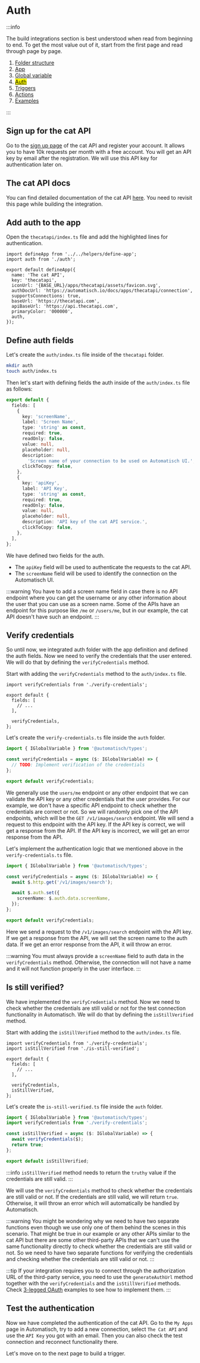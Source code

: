 # Auth

:::info

The build integrations section is best understood when read from beginning to end. To get the most value out of it, start from the first page and read through page by page.

1. [Folder structure](/build-integrations/folder-structure)
2. [App](/build-integrations/app)
3. [Global variable](/build-integrations/global-variable)
4. [<mark>Auth</mark>](/build-integrations/auth)
5. [Triggers](/build-integrations/triggers)
6. [Actions](/build-integrations/actions)
7. [Examples](/build-integrations/examples)

:::

## Sign up for the cat API

Go to the [sign up page](https://thecatapi.com/signup) of the cat API and register your account. It allows you to have 10k requests per month with a free account. You will get an API key by email after the registration. We will use this API key for authentication later on.

## The cat API docs

You can find detailed documentation of the cat API [here](https://docs.thecatapi.com). You need to revisit this page while building the integration.

## Add auth to the app

Open the `thecatapi/index.ts` file and add the highlighted lines for authentication.

```typescript{2,13}
import defineApp from '../../helpers/define-app';
import auth from './auth';

export default defineApp({
  name: 'The cat API',
  key: 'thecatapi',
  iconUrl: '{BASE_URL}/apps/thecatapi/assets/favicon.svg',
  authDocUrl: 'https://automatisch.io/docs/apps/thecatapi/connection',
  supportsConnections: true,
  baseUrl: 'https://thecatapi.com',
  apiBaseUrl: 'https://api.thecatapi.com',
  primaryColor: '000000',
  auth,
});
```

## Define auth fields

Let's create the `auth/index.ts` file inside of the `thecatapi` folder.

```bash
mkdir auth
touch auth/index.ts
```

Then let's start with defining fields the auth inside of the `auth/index.ts` file as follows:

```typescript
export default {
  fields: [
    {
      key: 'screenName',
      label: 'Screen Name',
      type: 'string' as const,
      required: true,
      readOnly: false,
      value: null,
      placeholder: null,
      description:
        'Screen name of your connection to be used on Automatisch UI.',
      clickToCopy: false,
    },
    {
      key: 'apiKey',
      label: 'API Key',
      type: 'string' as const,
      required: true,
      readOnly: false,
      value: null,
      placeholder: null,
      description: 'API key of the cat API service.',
      clickToCopy: false,
    },
  ],
};
```

We have defined two fields for the auth.

- The `apiKey` field will be used to authenticate the requests to the cat API.
- The `screenName` field will be used to identify the connection on the Automatisch UI.

:::warning
You have to add a screen name field in case there is no API endpoint where you can get the username or any other information about the user that you can use as a screen name. Some of the APIs have an endpoint for this purpose like `/me` or `/users/me`, but in our example, the cat API doesn't have such an endpoint.
:::

## Verify credentials

So until now, we integrated auth folder with the app definition and defined the auth fields. Now we need to verify the credentials that the user entered. We will do that by defining the `verifyCredentials` method.

Start with adding the `verifyCredentials` method to the `auth/index.ts` file.

```typescript{1,8}
import verifyCredentials from './verify-credentials';

export default {
  fields: [
    // ...
  ],

  verifyCredentials,
};
```

Let's create the `verify-credentials.ts` file inside the `auth` folder.

```typescript
import { IGlobalVariable } from '@automatisch/types';

const verifyCredentials = async ($: IGlobalVariable) => {
  // TODO: Implement verification of the credentials
};

export default verifyCredentials;
```

We generally use the `users/me` endpoint or any other endpoint that we can validate the API key or any other credentials that the user provides. For our example, we don't have a specific API endpoint to check whether the credentials are correct or not. So we will randomly pick one of the API endpoints, which will be the `GET /v1/images/search` endpoint. We will send a request to this endpoint with the API key. If the API key is correct, we will get a response from the API. If the API key is incorrect, we will get an error response from the API.

Let's implement the authentication logic that we mentioned above in the `verify-credentials.ts` file.

```typescript
import { IGlobalVariable } from '@automatisch/types';

const verifyCredentials = async ($: IGlobalVariable) => {
  await $.http.get('/v1/images/search');

  await $.auth.set({
    screenName: $.auth.data.screenName,
  });
};

export default verifyCredentials;
```

Here we send a request to the `/v1/images/search` endpoint with the API key. If we get a response from the API, we will set the screen name to the auth data. If we get an error response from the API, it will throw an error.

:::warning
You must always provide a `screenName` field to auth data in the `verifyCredentials` method. Otherwise, the connection will not have a name and it will not function properly in the user interface.
:::

## Is still verified?

We have implemented the `verifyCredentials` method. Now we need to check whether the credentials are still valid or not for the test connection functionality in Automatisch. We will do that by defining the `isStillVerified` method.

Start with adding the `isStillVerified` method to the `auth/index.ts` file.

```typescript{2,10}
import verifyCredentials from './verify-credentials';
import isStillVerified from './is-still-verified';

export default {
  fields: [
    // ...
  ],

  verifyCredentials,
  isStillVerified,
};
```

Let's create the `is-still-verified.ts` file inside the `auth` folder.

```typescript
import { IGlobalVariable } from '@automatisch/types';
import verifyCredentials from './verify-credentials';

const isStillVerified = async ($: IGlobalVariable) => {
  await verifyCredentials($);
  return true;
};

export default isStillVerified;
```

:::info
`isStillVerified` method needs to return the `truthy` value if the credentials are still valid.
:::

We will use the `verifyCredentials` method to check whether the credentials are still valid or not. If the credentials are still valid, we will return `true`. Otherwise, it will throw an error which will automatically be handled by Automatisch.

:::warning
You might be wondering why we need to have two separate functions even though we use only one of them behind the scenes in this scenario. That might be true in our example or any other APIs similar to the cat API but there are some other third-party APIs that we can't use the same functionality directly to check whether the credentials are still valid or not. So we need to have two separate functions for verifying the credentials and checking whether the credentials are still valid or not.
:::

:::tip
If your integration requires you to connect through the authorization URL of the third-party service, you need to use the `generateAuthUrl` method together with the `verifyCredentials` and the `isStillVerified` methods. Check [3-legged OAuth](/build-integrations/examples#_3-legged-oauth) examples to see how to implement them.
:::

## Test the authentication

Now we have completed the authentication of the cat API. Go to the `My Apps` page in Automatisch, try to add a new connection, select `The Cat API` and use the `API Key` you got with an email. Then you can also check the test connection and reconnect functionality there.

Let's move on to the next page to build a trigger.
